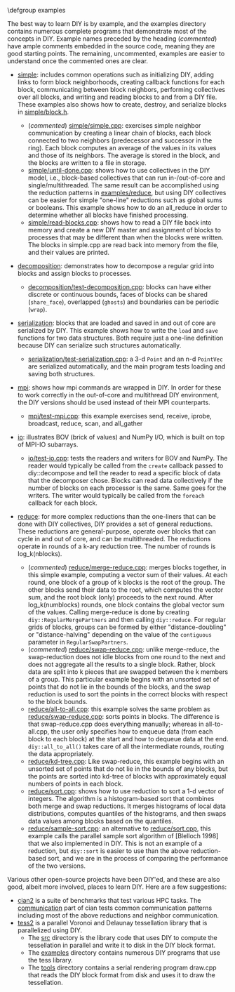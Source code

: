 \defgroup examples

The best way to learn DIY is by example, and the examples directory contains numerous complete programs that demonstrate most of the concepts in DIY. Example names preceded by the heading (*commented*) have ample comments embedded in the source code, meaning they are good starting points. The remaining, uncommented, examples are easier to understand once the commented ones are clear.

- [simple](https://github.com/diatomic/diy2/tree/master/examples/simple): includes common operations such as initializing DIY, adding links to form block neighborhoods, creating callback functions for each block, communicating between block neighbors, performing collectives over all blocks, and writing and reading blocks to and from a DIY file. These examples also shows how to create, destroy, and serialize blocks in [simple/block.h](https://github.com/diatomic/diy2/tree/master/examples/simple/block.h).
    - (*commented*) [simple/simple.cpp](https://github.com/diatomic/diy2/tree/master/examples/simple/simple.cpp): exercises simple neighbor communication by creating a linear chain of blocks, each block connected to two neighbors (predecessor and successor in the ring). Each block computes an average of the values in its values and those of its neighbors. The average is stored in the block, and the blocks are written to a file in storage.
    - [simple/until-done.cpp](https://github.com/diatomic/diy2/tree/master/examples/simple/until-done.cpp): shows how to use collectives in the DIY model, i.e., block-based collectives that can run in-/out-of-core and single/multithreaded. The same result can be accomplished using the reduction patterns in [examples/reduce](https://github.com/diatomic/diy2/tree/master/examples/reduce), but using DIY collectives can be easier for simple "one-line" reductions such as global sums or booleans. This example shows how to do an all_reduce in order to determine whether all blocks have finished processing.
    - [simple/read-blocks.cpp](https://github.com/diatomic/diy2/tree/master/examples/simple/read-blocks.cpp): shows how to read a DIY file back into memory and create a new DIY master and assignment of blocks to processes that may be different than when the blocks were written. The blocks in simple.cpp are read back into memory from the file, and their values are printed.

- [decomposition](https://github.com/diatomic/diy2/tree/master/examples/decomposition): demonstrates how to decompose a regular grid into blocks and assign blocks to processes.
    - [decomposition/test-decomposition.cpp](https://github.com/diatomic/diy2/tree/master/examples/decomposition/test-decomposition.cpp): blocks can have either discrete or continuous bounds, faces of blocks can be shared (`share_face`), overlapped (`ghosts`) and boundaries can be periodic (`wrap`).

- [serialization](https://github.com/diatomic/diy2/tree/master/examples/serialization): blocks that are loaded and saved in and out of core are serialized by DIY. This example shows how to write the `load` and `save` functions for two data structures. Both require just a one-line definition because DIY can serialize such structures automatically.
    - [serialization/test-serialization.cpp](https://github.com/diatomic/diy2/tree/master/examples/serialization/test-serialization.cpp): a 3-d `Point` and an n-d `PointVec` are serialized automatically, and the main program tests loading and saving both structures.

- [mpi](https://github.com/diatomic/diy2/tree/master/examples/mpi): shows how mpi commands are wrapped in DIY. In order for these to work correctly in the out-of-core and multithread DIY environment, the DIY versions should be used instead of their MPI counterparts.
    - [mpi/test-mpi.cpp](https://github.com/diatomic/diy2/tree/master/examples/mpi/test-mpi.cpp): this example exercises send, receive, iprobe, broadcast, reduce, scan, and all_gather

- [io](https://github.com/diatomic/diy2/tree/master/examples/io): illustrates BOV (brick of values) and NumPy I/O, which is built on top of MPI-IO subarrays.
    - [io/test-io.cpp](https://github.com/diatomic/diy2/tree/master/examples/io/test-io.cpp): tests the readers and writers for BOV and NumPy. The reader would typically be called from the `create` callback passed to diy::decompose and tell the reader to read a specific block of data that the decomposer chose. Blocks can read data collectively if the number of blocks on each processor is the same. Same goes for the writers. The writer would typically be called from the `foreach` callback for each block.

- [reduce](https://github.com/diatomic/diy2/tree/master/examples/reduce): for more complex reductions than the one-liners that can be done with DIY collectives, DIY provides a set of general reductions. These reductions are general-purpose, operate over blocks that can cycle in and out of core, and can be multithreaded. The reductions operate in rounds of a k-ary reduction tree. The number of rounds is log_k(nblocks).
    - (*commented*) [reduce/merge-reduce.cpp](https://github.com/diatomic/diy2/tree/master/examples/reduce/merge-reduce.cpp): merges blocks together, in this simple example, computing a vector sum of their values. At each round, one block of a group of k blocks is the root of the group. The other blocks send their data to the root, which computes the vector sum, and the root block (only) proceeds to the next round. After log_k(numblocks) rounds, one block contains the global vector sum of the values. Calling merge-reduce is done by creating `diy::RegularMergePartners` and then calling `diy::reduce`. For regular grids of blocks, groups can be formed by either "distance-doubling" or "distance-halving" depending on the value of the `contiguous` parameter in `RegularSwapPartners`.
    - (*commented*) [reduce/swap-reduce.cpp](https://github.com/diatomic/diy2/tree/master/examples/reduce/swap-reduce.cpp): unlike merge-reduce, the swap-reduction does not idle blocks from one round to the next and does not aggregate all the results to a single block. Rather, block data are split into k pieces that are swapped between the k members of a group. This particular example begins with an unsorted set of points that do not lie in the bounds of the blocks, and the swap reduction is used to sort the points in the correct blocks with respect to the block bounds.
    - [reduce/all-to-all.cpp](https://github.com/diatomic/diy2/tree/master/examples/reduce/all-to-all.cpp): this example solves the same problem as [reduce/swap-reduce.cpp](https://github.com/diatomic/diy2/tree/master/examples/reduce/swap-reduce.cpp): sorts points in blocks. The difference is that swap-reduce.cpp does everything manually; whereas in all-to-all.cpp, the user only specifies how to enqueue data (from each block to each block) at the start and how to dequeue data at the end. `diy::all_to_all()` takes care of all the intermediate rounds, routing the data appropriately.
    - [reduce/kd-tree.cpp](https://github.com/diatomic/diy2/tree/master/examples/reduce/kd-tree.cpp): Like swap-reduce, this example begins with an unsorted set of points that do not lie in the bounds of any blocks, but the points are sorted into kd-tree of blocks with approximately equal numbers of points in each block.
    - [reduce/sort.cpp](https://github.com/diatomic/diy2/tree/master/examples/reduce/sort.cpp): shows how to use reduction to sort a 1-d vector of integers. The algorithm is a histogram-based sort that combines both merge and swap reductions. It merges histograms of local data distributions, computes quantiles of the histograms, and then swaps data values among blocks based on the quantiles.
    - [reduce/sample-sort.cpp](https://github.com/diatomic/diy2/tree/master/examples/reduce/sample-sort.cpp): an alternative to [reduce/sort.cpp](https://github.com/diatomic/diy2/tree/master/examples/reduce/sort.cpp), this example calls the parallel sample sort algorithm of [Blelloch 1998] that we also implemented in DIY. This is not an example of a reduction, but `diy::sort` is easier to use than the above reduction-based sort, and we are in the process of comparing the performance of the two versions.

Various other open-source projects have been DIY'ed, and these are also good, albeit more involved, places to learn DIY. Here are a few suggestions:

- [cian2](https://github.com/tpeterka/cian2) is a suite of benchmarks that test various HPC tasks. The [communication](https://github.com/tpeterka/cian2/communication) part of cian tests common communication patterns including most of the above reductions and neighbor communication.
- [tess2](https://github.com/diatomic/tess2) is a parallel Voronoi and Delaunay tessellation library that is parallelized using DIY.
    - The [src](https://github.com/diatomic/tess2/src) directory is the library code that uses DIY to compute the tessellation in parallel and write it to disk in the DIY block format.
    - The [examples](https://github.com/diatomic/tess2/examples) directory contains numerous DIY programs that use the tess library.
    - The [tools](https://github.com/diatomic/tess2/tools) directory contains a serial rendering program draw.cpp that reads the DIY block format from disk and uses it to draw the tessellation.
